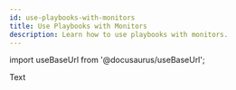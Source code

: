 ```yaml
---
id: use-playbooks-with-monitors
title: Use Playbooks with Monitors
description: Learn how to use playbooks with monitors.
---
```


import useBaseUrl from '@docusaurus/useBaseUrl';

Text